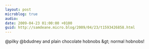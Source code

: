 ```yaml
---
layout: post
microblog: true
audio: 
date: 2009-04-23 01:00:00 +0100
guid: http://samdeane.micro.blog/2009/04/23/t1593426858.html
---
```

@pilky @bdudney and plain chocolate hobnobs &amp;gt; normal hobnobs!
